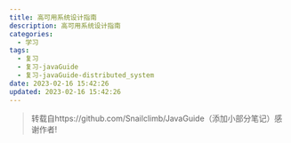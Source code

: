 ```yaml
---
title: 高可用系统设计指南
description: 高可用系统设计指南
categories:
  - 学习
tags:
  - 复习
  - 复习-javaGuide
  - 复习-javaGuide-distributed_system
date: 2023-02-16 15:42:26
updated: 2023-02-16 15:42:26
---
```


> 转载自https://github.com/Snailclimb/JavaGuide（添加小部分笔记）感谢作者!


